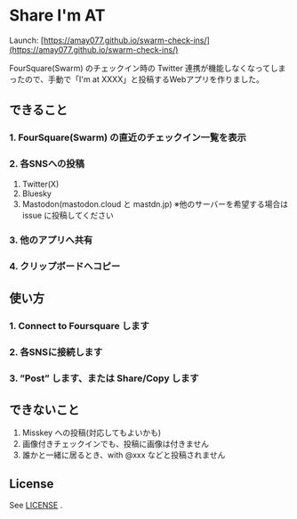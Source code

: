 # Share I'm AT

Launch: [https://amay077.github.io/swarm-check-ins/](https://amay077.github.io/swarm-check-ins/)

FourSquare(Swarm) のチェックイン時の Twitter 連携が機能しなくなってしまったので、手動で「I'm at XXXX」と投稿するWebアプリを作りました。

## できること

### 1. FourSquare(Swarm) の直近のチェックイン一覧を表示

### 2. 各SNSへの投稿

1. Twitter(X)
2. Bluesky
3. Mastodon(mastodon.cloud と mastdn.jp) ※他のサーバーを希望する場合は issue に投稿してください

### 3. 他のアプリへ共有

### 4. クリップボードへコピー

## 使い方

### 1. Connect to Foursquare します

### 2. 各SNSに接続します

### 3. ”Post” します、または Share/Copy します


## できないこと

1. Misskey への投稿(対応してもよいかも)
2. 画像付きチェックインでも、投稿に画像は付きません
3. 誰かと一緒に居るとき、with @xxx などと投稿されません

## License

See [LICENSE](LICENSE.txt) .
